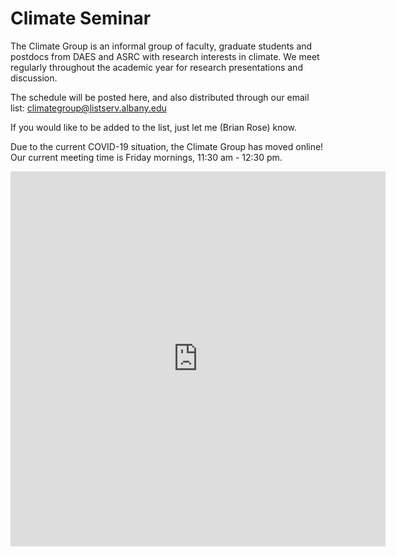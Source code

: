 # Climate Seminar

The Climate Group is an informal group of faculty, graduate students and postdocs
from DAES and ASRC with research interests in climate.
We meet regularly throughout the academic year for research presentations and discussion.

The schedule will be posted here, and also distributed through our email list:
<climategroup@listserv.albany.edu>

If you would like to be added to the list, just let me (Brian Rose) know.

Due to the current COVID-19 situation, the Climate Group has moved online!
Our current meeting time is Friday mornings, 11:30 am - 12:30 pm.

<iframe src="https://www.google.com/calendar/embed?src=os996p10b6146p95v3iktde3mc%40group.calendar.google.com&ctz=America/New_York" style="border: 0" width="600" height="600" frameborder="0" scrolling="no"></iframe>
